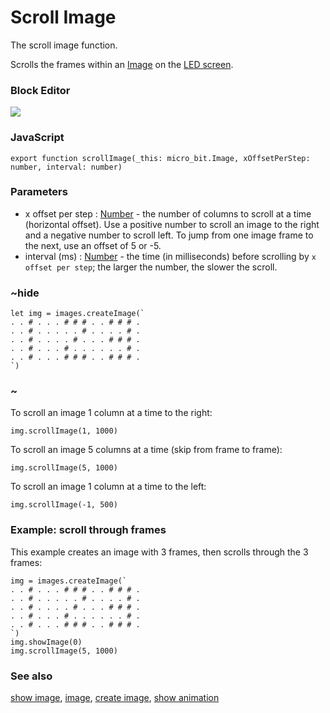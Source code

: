# Scroll Image

The scroll image function.

Scrolls the frames within an [Image](/reference/images/image) on the [LED screen](/device/screen).

### Block Editor

![](/static/mb/scroll-image-0.png)

### JavaScript

```
export function scrollImage(_this: micro_bit.Image, xOffsetPerStep: number, interval: number)
```

### Parameters

* x offset per step : [Number](/reference/types/number) - the number of columns to scroll at a time (horizontal offset). Use a positive number to scroll an image to the right and a negative number to scroll left. To jump from one image frame to the next, use an offset of 5 or -5.
* interval (ms) : [Number](/reference/types/number) - the time (in milliseconds) before scrolling by `x offset per step`; the larger the number, the slower the scroll.

### ~hide

```
let img = images.createImage(`
. . # . . . # # # . . # # # .
. . # . . . . . # . . . . # .
. . # . . . . # . . . # # # .
. . # . . . # . . . . . . # .
. . # . . . # # # . . # # # .
`)
```

### ~

To scroll an image 1 column at a time to the right:

```
img.scrollImage(1, 1000)
```

To scroll an image 5 columns at a time (skip from frame to frame):

```
img.scrollImage(5, 1000)
```

To scroll an image 1 column at a time to the left:

```
img.scrollImage(-1, 500)
```

### Example: scroll through frames

This example creates an image with 3 frames, then scrolls through the 3 frames:

```
img = images.createImage(`
. . # . . . # # # . . # # # .
. . # . . . . . # . . . . # .
. . # . . . . # . . . # # # .
. . # . . . # . . . . . . # .
. . # . . . # # # . . # # # .
`)
img.showImage(0)
img.scrollImage(5, 1000)
```

### See also

[show image](/reference/images/show-image), [image](/reference/images/image), [create image](/reference/images/create-image), [show animation](/reference/basic/show-animation)

